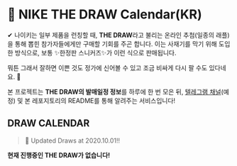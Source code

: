 # 👟 NIKE THE DRAW Calendar(KR)

✔ 나이키는 일부 제품을 런칭할 때, **THE DRAW**라고 불리는 온라인 추첨(일종의 래플)을 통해 뽑힌 참가자들에게만 구매할 기회를 주곤 합니다. 이는 사재기를 막기 위해 도입한 방식으로, 보통 ✨한정판 스니커즈✨가 이런 식으로 판매됩니다.

뭐튼 그래서 잘하면 이쁜 것도 정가에 신어볼 수 있고 조금 비싸게 다시 팔 수도 있다네요. 🤭

본 프로젝트는 **THE DRAW의 발매일정 정보**를 하루에 한 번 모은 뒤, [텔레그램 채널](https://t.me/thedraw)(예정) 및 본 레포지토리의 README를 통해 알려주는 서비스입니다!

## DRAW CALENDAR

<!-- DRAW CALENDAR: START -->

> 👟 Updated Draws at 2020.10.01‼️

**현재 진행중인 THE DRAW가 없습니다!**

<!-- DRAW CALENDAR: END -->
